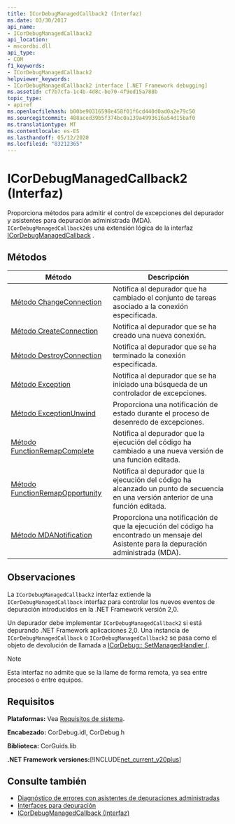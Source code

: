 ```yaml
---
title: ICorDebugManagedCallback2 (Interfaz)
ms.date: 03/30/2017
api_name:
- ICorDebugManagedCallback2
api_location:
- mscordbi.dll
api_type:
- COM
f1_keywords:
- ICorDebugManagedCallback2
helpviewer_keywords:
- ICorDebugManagedCallback2 interface [.NET Framework debugging]
ms.assetid: cf7b7cfa-1c4b-4d8c-be70-4f9ed15a788b
topic_type:
- apiref
ms.openlocfilehash: b00be90316598e458f01f6cd440d0ad0a2e79c50
ms.sourcegitcommit: 488aced39b5f374bc0a139a4993616a54d15baf0
ms.translationtype: MT
ms.contentlocale: es-ES
ms.lasthandoff: 05/12/2020
ms.locfileid: "83212365"
---
```

# <a name="icordebugmanagedcallback2-interface"></a>ICorDebugManagedCallback2 (Interfaz)
Proporciona métodos para admitir el control de excepciones del depurador y asistentes para depuración administrada (MDA). `ICorDebugManagedCallback2`es una extensión lógica de la interfaz [ICorDebugManagedCallback](icordebugmanagedcallback-interface.md) .  
  
## <a name="methods"></a>Métodos  
  
|Método|Descripción|  
|------------|-----------------|  
|[Método ChangeConnection](icordebugmanagedcallback2-changeconnection-method.md)|Notifica al depurador que ha cambiado el conjunto de tareas asociado a la conexión especificada.|  
|[Método CreateConnection](icordebugmanagedcallback2-createconnection-method.md)|Notifica al depurador que se ha creado una nueva conexión.|  
|[Método DestroyConnection](icordebugmanagedcallback2-destroyconnection-method.md)|Notifica al depurador que se ha terminado la conexión especificada.|  
|[Método Exception](icordebugmanagedcallback2-exception-method.md)|Notifica al depurador que se ha iniciado una búsqueda de un controlador de excepciones.|  
|[Método ExceptionUnwind](icordebugmanagedcallback2-exceptionunwind-method.md)|Proporciona una notificación de estado durante el proceso de desenredo de excepciones.|  
|[Método FunctionRemapComplete](icordebugmanagedcallback2-functionremapcomplete-method.md)|Notifica al depurador que la ejecución del código ha cambiado a una nueva versión de una función editada.|  
|[Método FunctionRemapOpportunity](icordebugmanagedcallback2-functionremapopportunity-method.md)|Notifica al depurador que la ejecución del código ha alcanzado un punto de secuencia en una versión anterior de una función editada.|  
|[Método MDANotification](icordebugmanagedcallback2-mdanotification-method.md)|Proporciona una notificación de que la ejecución del código ha encontrado un mensaje del Asistente para la depuración administrada (MDA).|  
  
## <a name="remarks"></a>Observaciones  
 La `ICorDebugManagedCallback2` interfaz extiende la `ICorDebugManagedCallback` interfaz para controlar los nuevos eventos de depuración introducidos en la .NET Framework versión 2,0.  
  
 Un depurador debe implementar `ICorDebugManagedCallback2` si está depurando .NET Framework aplicaciones 2,0. Una instancia de `ICorDebugManagedCallback` o `ICorDebugManagedCallback2` se pasa como el objeto de devolución de llamada a [ICorDebug:: SetManagedHandler (](icordebug-setmanagedhandler-method.md).  
  
> [!NOTE]
> Esta interfaz no admite que se la llame de forma remota, ya sea entre procesos o entre equipos.  
  
## <a name="requirements"></a>Requisitos  
 **Plataformas:** Vea [Requisitos de sistema](../../get-started/system-requirements.md).  
  
 **Encabezado:** CorDebug.idl, CorDebug.h  
  
 **Biblioteca:** CorGuids.lib  
  
 **.NET Framework versiones:**[!INCLUDE[net_current_v20plus](../../../../includes/net-current-v20plus-md.md)]  
  
## <a name="see-also"></a>Consulte también

- [Diagnóstico de errores con asistentes de depuraciones administradas](../../debug-trace-profile/diagnosing-errors-with-managed-debugging-assistants.md)
- [Interfaces para depuración](debugging-interfaces.md)
- [ICorDebugManagedCallback (Interfaz)](icordebugmanagedcallback-interface.md)
